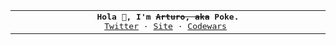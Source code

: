 <table>
  <tbody>
    <td align="center">
      <img width="2000" height="0" /><br>
      <b><samp>Hola 👋, I'm <del>Arturo, aka</del> Poke.</samp></b>
      <br>
      <samp>
        <a href="https://twitter.com/pokedotdev">Twitter</a>
        ·
        <a href="https://poke.dev">Site</a>
        ·
        <a href="https://www.codewars.com/users/pokedotdev">Codewars</a>
      </samp>
      <img
        src="https://komarev.com/ghpvc/?username=pokedotdev&color=000000&style=flat&label=👀"
        alt="@pokedotdev" width="0" height="0"
      />
      <img width="2000" height="0" />
    </td>
  </tbody>
</table>
